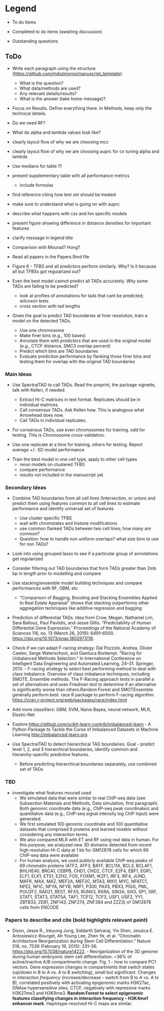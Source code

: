 # Legend

- To do items
+ Completed to do items (awaiting discussion)
* Outstanding questions

## ToDo

- Write each paragraph using the structure (https://github.com/mdozmorov/manuscript_template):
    - What is the question?
    - What data/methods are used?
    - Any relevant details/results?
    - What is the answer (take home message)?

- Focus on Results. Define everything there. In Methods, keep only the technical details.

+ Do we need RF?

+ What do alpha and lambda values look like?

- clearly layout flow of why we are choosing mcc

- clearly layout flow of why we are choosing auprc for cv tuning alpha and lambda

- Use medians for table 1?

+ present supplementary table with all performance metrics
   - include formulas

+ find reference citing how test set should be treated

+ make sure to understand what is going on with auprc

+ describe what happens with css and hm specific models

+ present figure showing difference in distance densities for important features

- clarify message in legend title

- Comparison with Mourad? Hong?

- Read all papers in the Papers.Rmd file

+ Figure 6 - TFBS and all predictors perform similarly. Why? Is it because all but TFBSs got regularized out?

- Even the best model cannot predict all TADs accurately. Why some TADs are failing to be predicted?
    - look at profiles of annotations for tads that cant be predicted; wilcoxon tests
    - cross section with tad lengths
    
- Given the goal to predict TAD boundaries at finer resolution, train a model on the detected TADs.
    - Use one chromosome
    - Make finer bins (e.g., 100 bases)
    - Annotate them with predictors that are used in the original model (e.g., CTCF distance, SMC3 overlap percent)
    - Predict which bins are TAD boundaries
    - Evaluate prediction performance by flanking those finer bins and testing them for overlap with the original TAD boundaries


### Main Ideas

- Use SpectralTAD to call TADs. Read the preprint, the package vignette, talk with Kellen, if needed.
    - Extract Hi-C matrices in text format. Replicates should be in individual matrices.
    - Call consensus TADs. Ask Kellen how. This is analogous what Arrowhead does now.
    - Call TADs in individual replicates.

- For consensus TADs, use even chromosomes for training, odd for testing. This is Chromosome cross-validation.

- Use one replicate at a time for training, others for testing. Report average +/- SD model performance

+ Train the best model in one cell type, apply to other cell types
    + rerun models on clustered TFBS
    + compare performance
    - results not included in the manuscript yet
    
### Secondary Ideas

- Combine TAD boundaries from all cell lines (Intersection, or union) and predict them using features common to all cell lines to estimate performance and identify universal set of features
    - Use cluster specific TFBS
    - wait with chromstates and histone modifications
    - use common flanked TADs between two cell lines; how many are common?
    * Question: how to handle non uniform overlaps? what size bins to use for non TADs?

- Look into using grouped lasso to see if a particular group of annotations get regularized 

- Consider filtering out TAD boundaries that form TADs greater than 2mb bp in length prior to modelling and compare

- Use stacking/ensemble model building techniques and compare performances with RF, GBM, etc
    - "Comparison of Bagging, Boosting and Stacking Ensembles Applied to Real Estate Appraisal" shows that stacking outperforms other aggregation techniques like additive regression and bagging

- Prediction of differential TADs. Idea from Crow, Megan, Nathaniel Lim, Sara Ballouz, Paul Pavlidis, and Jesse Gillis. “Predictability of Human Differential Gene Expression.” Proceedings of the National Academy of Sciences 116, no. 13 (March 26, 2019): 6491–6500. https://doi.org/10.1073/pnas.1802973116.

- Check if we can adapt F-racing strategy: Dal Pozzolo, Andrea, Olivier Caelen, Serge Waterschoot, and Gianluca Bontempi. “Racing for Unbalanced Methods Selection.” In International Conference on Intelligent Data Engineering and Automated Learning, 24–31. Springer, 2013. - F-racing strategy to select best performing method to deal with class imbalance. Overview of class imbalance techniques, including SMOTE, Ensemble methods. The F-Racing approach tests in parallel a set of alternatives and uses Friedman test to determine if an alternative is significantly worse than others.Random Forest and SMOTEnsemble generally perform best. race R package to perform F-racing algorithm https://cran.r-project.org/web/packages/race/index.html

- Add more classifiers: GBM, SVM, Naive Bayes, neural network, MLR, Elastic-Net 

- Explore https://github.com/scikit-learn-contrib/imbalanced-learn - A Python Package to Tackle the Curse of Imbalanced Datasets in Machine Learning http://imbalanced-learn.org

- Use SpectralTAD to detect hierarchical TAD boundaries. Goal - predict level 1, 2, and 3 hierarchical boundaries, identify common and hierarchy-specific predictive features. 
    - Before predicting hierarchical boundaries separately, use combined set of TADs



### TBD 

- investigate what features mourad used
   * We simulated data that were similar to real ChIP-seq data (see Subsection Materials and
     Methods, Data simulation, first paragraph). Both genomic coordinate data (e.g., ChIP-seq peak
     coordinates) and quantitative data (e.g., ChIP-seq signal intensity log ChIP
     Input) were generated.
   * We first simulated 100 genomic coordinate and 100 quantitative datasets
     that comprised 6 proteins and learned models without considering any interaction terms.
   * We also compared MLR with ET and RF using real data in human. For this purpose, we analyzed new 3D domains detected from           recent high resolution Hi-C data at 1 kb for GM12878 cells for which 69 ChIP-seq data were available
   * For human analysis, we used publicly available ChIP-seq peaks of 69 chromatin proteins (ATF2, ATF3, BATF, BCL11A, BCL3,            BCLAF1, BHLHE40,       BRCA1, CEBPB, CHD1, CHD2, CTCF, E2F4, EBF1, EGR1, ELF1, ELK1, ETS1, EZH2, FOS, FOXM1, IKZF1, IRF3,          IRF4, JUND, MAFK, MAX, MAZ, MEF2A,          MEF2C, MTA3, MXI1, MYC, NFATC1, NFE2, NFIC, NFYA, NFYB, NRF1, P300, PAX5, PBX3,        PIGG, PML, POU2F2, RAD21, REST, RFX5, RUNX3, RXRA, SIN3A,      SIX5, SP1, SRF, STAT1, STAT3, STAT5A, TAF1, TCF12, TCF3, USF1,      USF2, YY1, ZBTB33, ZEB1, ZNF143, ZNF274, ZNF384 and ZZZ3) of GM12878 cells      from ENCODE 


### Papers to describe and cite (bold highlights relevant point)

- Dixon, Jesse R., Inkyung Jung, Siddarth Selvaraj, Yin Shen, Jessica E. Antosiewicz-Bourget, Ah Young Lee, Zhen Ye, et al. “Chromatin Architecture Reorganization during Stem Cell Differentiation.” Nature 518, no. 7539 (February 19, 2015): 331–36. https://doi.org/10.1038/nature14222. - Reorganization of the 3D genome during human embryonic stem cell differentiation. ~36% of active/inactive A/B compartments change. Fig. 1 - how to compare PC1 vectors. Gene expression changes in compartments that switch states (up/down in B to A vs. A to B switching), small but significant. Changes in _interaction frequency_ (increase/decrease - switch from B to A vs. A to B), correlated positively with activating epigenomic marks H3K27ac, DNAse hypersensitive sites, CTCF, negatively with repressive marks H3K27me3 and H3K9me3. **Random Forest to select epigenomic features classifying changes in interaction frequency - H3K4me1 enhancer mark**. Haplotype-resolved Hi-C maps are similar.



